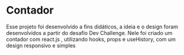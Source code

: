 # Contador

Esse projeto foi desenvolvido a fins didáticos, a ideia e o design foram desenvolvidos a partir do desafio Dev Challenge.
Nele foi criado um contador com react.js , utilizando hooks, props e useHistory, com um design responsivo e simples
